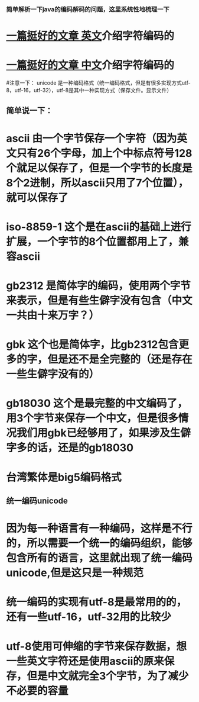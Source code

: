 ### 简单解析一下java的编码解码的问题，这里系统性地梳理一下
# [一篇挺好的文章 英文](https://www.joelonsoftware.com/2003/10/08/the-absolute-minimum-every-software-developer-absolutely-positively-must-know-about-unicode-and-character-sets-no-excuses/)介绍字符编码的
# [一篇挺好的文章 中文](http://www.ruanyifeng.com/blog/2007/10/ascii_unicode_and_utf-8.html)介绍字符编码的

#注意一下：
    unicode 是一种编码格式（统一编码格式，但是有很多实现方式utf-8，utf-16，utf-32），utf-8是其中一种实现方式（保存文件。显示文件）

## 简单说一下：
# ascii 由一个字节保存一个字符（因为英文只有26个字母，加上个中标点符号128个就足以保存了，但是一个字节的长度是8个2进制，所以ascii只用了7个位置），就可以保存了
# iso-8859-1 这个是在ascii的基础上进行扩展，一个字节的8个位置都用上了，兼容ascii
# gb2312 是简体字的编码，使用两个字节来表示，但是有些生僻字没有包含（中文一共由十来万字？）
# gbk 这个也是简体字，比gb2312包含更多的字，但是还不是全完整的（还是存在一些生僻字没有的）
# gb18030 这个是最完整的中文编码了，用3个字节来保存一个中文，但是很多情况我们用gbk已经够用了，如果涉及生僻字多的话，还是的gb18030
# 台湾繁体是big5编码格式

## 统一编码unicode
# 因为每一种语言有一种编码，这样是不行的，所以需要一个统一的编码组织，能够包含所有的语言，这里就出现了统一编码 unicode,但是这只是一种规范
# 统一编码的实现有utf-8是最常用的的，还有一些utf-16，utf-32用的比较少
# utf-8使用可伸缩的字节来保存数据，想一些英文字符还是使用ascii的原来保存，但是中文就完全3个字节，为了减少不必要的容量

